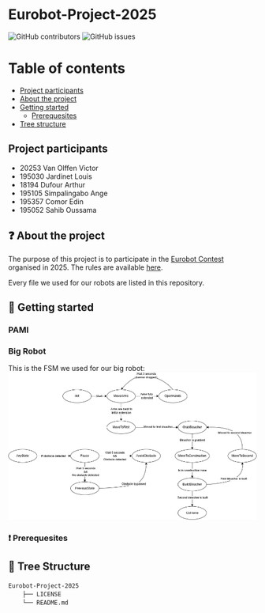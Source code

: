 # Eurobot-Project-2025


![GitHub contributors](https://img.shields.io/github/contributors/VictorVanO/Eurobot-Project-2025?color=blue)
![GitHub issues](https://img.shields.io/github/issues/VictorVanO/Eurobot-Project-2025?color=orange)

# Table of contents

* [Project participants](#project-participants)
* [About the project](#question-about-the-project)
* [Getting started](#rocket-getting-started)
    * [Prerequesites](#exclamation-prerequesites)
* [Tree structure](#deciduoustree-tree-structure)

## Project participants
- 20253 Van Olffen Victor
- 195030 Jardinet Louis
- 18194 Dufour Arthur
- 195105 Simpalingabo Ange
- 195357 Comor Edin
- 195052 Sahib Oussama

## :question: About the project
The purpose of this project is to participate in the [Eurobot Contest][eurobot] organised in 2025. The rules are available [here][eurobot-rules].

Every file we used for our robots are listed in this repository.

## :rocket: Getting started

### PAMI

### Big Robot

This is the FSM we used for our big robot:
![Finite-State Machine of the big robot.](/images/FSM-Big-Robot.png)

### :exclamation: Prerequesites

## :deciduous_tree: Tree Structure

```bash
Eurobot-Project-2025
    ├── LICENSE
    └── README.md
```

<!-- Links -->
[eurobot]: https://www.eurobot.org/
[eurobot-rules]: https://www.eurobot.org/eurobot-contest/eurobot-2025/